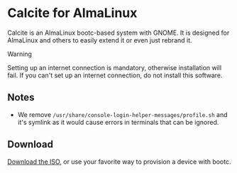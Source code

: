 # Calcite for AlmaLinux

Calcite is an AlmaLinux bootc-based system with GNOME. It is designed for AlmaLinux and others to easily extend it or even just rebrand it.

> [!WARNING]
> Setting up an internet connection is mandatory, otherwise installation will fail. If you can't set up an internet connection, do not install this software.

## Notes

- We remove `/usr/share/console-login-helper-messages/profile.sh` and it's symlink as it would cause errors in terminals that can be ignored.

## Download

[Download the ISO](https://github.com/CalciteAuthors/calcite/releases/latest/download/9.iso), or use your favorite way to provision a device with bootc.
